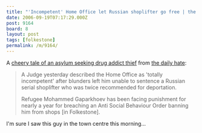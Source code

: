 ```yaml
---
title: "'Incompetent' Home Office let Russian shoplifter go free | the Daily Mail"
date: 2006-09-19T07:17:29.000Z
post: 9164
board: 8
layout: post
tags: [folkestone]
permalink: /m/9164/
---
```

A <a href="http://www.dailymail.co.uk/pages/live/articles/news/news.html?in_article_id=405785&in_page_id=1770">cheery tale of an asylum seeking drug addict thief</a> from <a href="http://www.dailymail.co.uk">the daily hate</a>:

<blockquote>A Judge yesterday described the Home Office as 'totally incompetent' after blunders left him unable to sentence a Russian serial shoplifter who was twice recommended for deportation.

Refugee Mohammed Gaparkhoev has been facing punishment for nearly a year for breaching an Anti Social Behaviour Order banning him from shops [in Folkestone]. </blockquote>

I'm sure I saw this guy in the town centre this morning...
